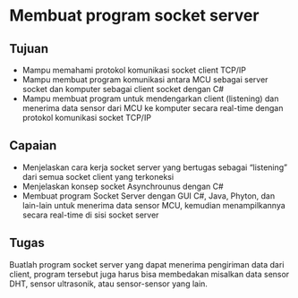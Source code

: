 # Membuat program socket server

## Tujuan
- Mampu memahami protokol komunikasi socket client TCP/IP
- Mampu membuat program komunikasi antara MCU sebagai server socket dan komputer sebagai client socket dengan C#
- Mampu membuat program untuk mendengarkan client (listening) dan menerima data sensor dari MCU ke komputer secara real-time dengan protokol komunikasi socket TCP/IP

## Capaian
- Menjelaskan cara kerja socket server yang bertugas sebagai “listening” dari semua socket client yang terkoneksi
- Menjelaskan konsep socket Asynchrounus dengan C#
- Membuat program Socket Server dengan GUI C#, Java, Phyton, dan lain-lain untuk menerima data sensor MCU, kemudian menampilkannya secara real-time di sisi socket server

## Tugas
Buatlah program socket server yang dapat menerima pengiriman data dari client, program tersebut juga harus bisa membedakan misalkan data sensor DHT, sensor ultrasonik, atau sensor-sensor yang lain.